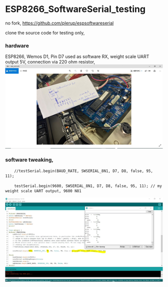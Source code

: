 # ESP8266_SoftwareSerial_testing
no fork, https://github.com/plerup/espsoftwareserial


clone the source code for testing only,  

### hardware  

ESP8266, Wemos D1, Pin D7 used as software RX, weight scale UART output 5V, connection via 220 ohm resistor,  
![xiaolaba_test_swsertest_hardware.JPG](xiaolaba_test_swsertest_hardware.JPG)  


### software tweaking,
```
    //testSerial.begin(BAUD_RATE, SWSERIAL_8N1, D7, D8, false, 95, 11);
    
    testSerial.begin(9600, SWSERIAL_8N1, D7, D8, false, 95, 11); // my weight scale UART output, 9600 N81
```


![xiaolaba_test_swsertest.JPG](xiaolaba_test_swsertest.JPG)  
